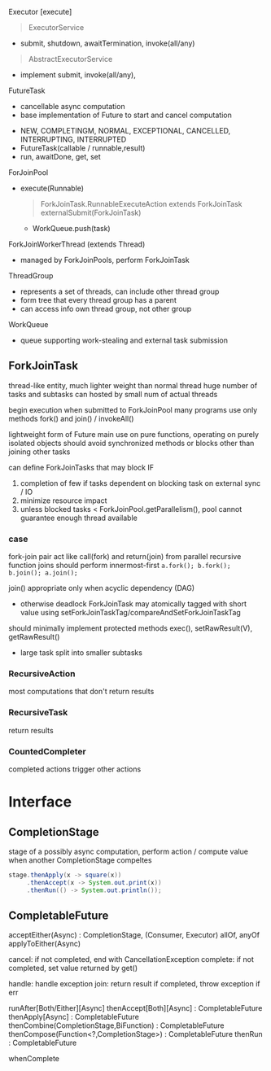Executor [execute]
> ExecutorService
  - submit, shutdown, awaitTermination, invoke(all/any)
> AbstractExecutorService 
  - implement submit, invoke(all/any), 




FutureTask
- cancellable async computation
- base implementation of Future to start and cancel computation
+ NEW, COMPLETINGM, NORMAL, EXCEPTIONAL, CANCELLED, INTERRUPTING, INTERRUPTED
+ FutureTask(callable / runnable,result)
+ run, awaitDone, get, set


ForJoinPool
- execute(Runnable) 
  > ForkJoinTask.RunnableExecuteAction extends ForkJoinTask
  > externalSubmit(ForkJoinTask)
    - WorkQueue.push(task)


ForkJoinWorkerThread (extends Thread)
- managed by ForkJoinPools, perform ForkJoinTask


ThreadGroup
- represents a set of threads, can include other thread group
- form tree that every thread group has a parent
- can access info own thread group, not other group

WorkQueue
- queue supporting work-stealing and external task submission


## ForkJoinTask
thread-like entity, much lighter weight than normal thread
huge number of tasks and subtasks can hosted by small num of actual threads

begin execution when submitted to ForkJoinPool
many programs use only methods fork() and join() / invokeAll()

lightweight form of Future
main use on pure functions, operating on purely isolated objects
should avoid synchronized methods or blocks other than joining other tasks

can define ForkJoinTasks that may block IF
1. completion of few if tasks dependent on blocking task on external sync / IO
2. minimize resource impact
3. unless blocked tasks < ForkJoinPool.getParallelism(), pool cannot guarantee enough thread available

### case
fork-join pair act like call(fork) and return(join) from parallel recursive function
joins should perform innermost-first
`a.fork(); b.fork(); b.join(); a.join();`

join() appropriate only when acyclic dependency (DAG)
- otherwise deadlock
ForkJoinTask may atomically tagged with short value using setForkJoinTaskTag/compareAndSetForkJoinTaskTag

should minimally implement protected methods exec(), setRawResult(V), getRawResult()
- large task split into smaller subtasks


### RecursiveAction
most computations that don't return results

### RecursiveTask
return results

### CountedCompleter
completed actions trigger other actions




# Interface
## CompletionStage
stage of a possibly async computation, perform action / compute value when another CompletionStage compeltes

```java
stage.thenApply(x -> square(x))
     .thenAccept(x -> System.out.print(x))
     .thenRun(() -> System.out.println());
```

## CompletableFuture
acceptEither(Async) : CompletionStage, (Consumer, Executor)
allOf, anyOf
applyToEither(Async)

cancel: if not completed, end with CancellationException
complete: if not completed, set value returned by get()

handle: handle exception
join: return result if completed, throw exception if err

runAfter[Both/Either][Async]
thenAccept[Both][Async] : CompletableFuture<Void>
thenApply[Async] : CompletableFuture<V>
thenCombine(CompletionStage,BiFunction) : CompletableFuture<V>
thenCompose(Function<?,CompletionStage>) : CompletableFuture<V>
thenRun : CompletableFuture<Void>

whenComplete















